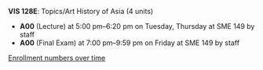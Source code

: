 **VIS 128E**: Topics/Art History of Asia (4 units)

- **A00** (Lecture) at 5:00 pm–6:20 pm on Tuesday, Thursday at SME 149 by staff
- **A00** (Final Exam) at 7:00 pm–9:59 pm on Friday at SME 149 by staff

[Enrollment numbers over time](./VIS128E.tsv)
